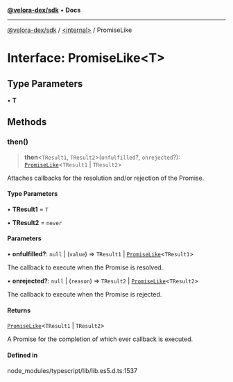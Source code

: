 [**@velora-dex/sdk**](../../README.md) • **Docs**

***

[@velora-dex/sdk](../../globals.md) / [\<internal\>](../README.md) / PromiseLike

# Interface: PromiseLike\<T\>

## Type Parameters

• **T**

## Methods

### then()

> **then**\<`TResult1`, `TResult2`\>(`onfulfilled`?, `onrejected`?): [`PromiseLike`](PromiseLike.md)\<`TResult1` \| `TResult2`\>

Attaches callbacks for the resolution and/or rejection of the Promise.

#### Type Parameters

• **TResult1** = `T`

• **TResult2** = `never`

#### Parameters

• **onfulfilled?**: `null` \| (`value`) => `TResult1` \| [`PromiseLike`](PromiseLike.md)\<`TResult1`\>

The callback to execute when the Promise is resolved.

• **onrejected?**: `null` \| (`reason`) => `TResult2` \| [`PromiseLike`](PromiseLike.md)\<`TResult2`\>

The callback to execute when the Promise is rejected.

#### Returns

[`PromiseLike`](PromiseLike.md)\<`TResult1` \| `TResult2`\>

A Promise for the completion of which ever callback is executed.

#### Defined in

node\_modules/typescript/lib/lib.es5.d.ts:1537
